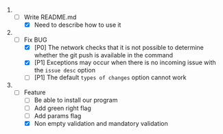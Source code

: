 1. - [ ] Write README.md
     - [x] Need to describe how to use it
2. - [ ] Fix BUG
     - [x] [P0] The network checks that it is not possible to determine whether the git push is available in the command
     - [x] [P1] Exceptions may occur when there is no incoming issue with the `issue desc` option
     - [ ] [P1] The default `types of changes` option cannot work
3. - [ ] Feature
        - [ ] Be able to install our program
        - [ ] Add green right flag
        - [ ] Add params flag
        - [x] Non empty validation and mandatory validation
